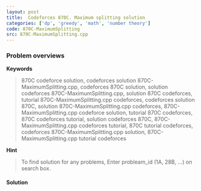 ```yaml
---
layout: post
title:  Codeforces 870C. Maximum splitting solution
categories: ['dp', 'greedy', 'math', 'number theory']
code: 870C-MaximumSplitting
src: 870C-MaximumSplitting.cpp
---
```

### **Problem overviews**

**Keywords**
> 870C codeforce solution, codeforces solution 870C-MaximumSplitting.cpp, codeforces 870C solution, solution codeforces 870C-MaximumSplitting.cpp, solution 870C codeforces, tutorial 870C-MaximumSplitting.cpp codeforces, codeforces solution 870C, solution 870C-MaximumSplitting.cpp codeforces, 870C-MaximumSplitting.cpp codeforce solution, tutorial 870C codeforces, 870C codeforces tutorial, solution codeforces 870C, 870C-MaximumSplitting.cpp codeforces tutorial, 870C tutorial codeforces, codeforces 870C-MaximumSplitting.cpp solution, 870C-MaximumSplitting.cpp tutorial codeforces

**Hint**
> To find solution for any problems, Enter probleam_id (1A, 28B, ...) on search box. 

#### **Solution**



